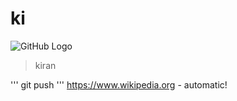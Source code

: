 # ki
![GitHub Logo](https://www.wpclipart.com/cartoon/animals/elephant/cartoon_elephant_2.png)

>kiran

'''
git push
'''
https://www.wikipedia.org - automatic!
